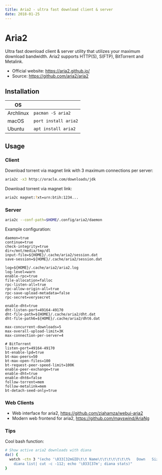 ```yaml
---
title: Aria2 - ultra fast download client & server
date: 2018-01-25
---
```

# Aria2

Ultra fast download client & server utility that utilizes your maximum download
bandwidth. Aria2 supports HTTP(S), S(FTP), BitTorrent and Metalink.

* Official website: https://aria2.github.io/
* Source: https://github.com/aria2/aria2

## Installation

| OS        |                       |
|-----------|-----------------------|
| Archlinux | `pacman -S aria2`     |
| macOS     | `port install aria2`  |
| Ubuntu    | `apt install aria2`   |

## Usage

### Client

Download torrent via magnet link with 3 maximum connections per server:
```bash
aria2c -x3 http://oracle.com/downloads/jdk
```

Download torrent via magnet link:
```bash
aria2c magnet:?xt=urn:btih:1234...
```

### Server

```bash
aria2c --conf-path=$HOME/.config/aria2/daemon
```

Example configuration:

```
daemon=true
continue=true
check-integrity=true
dir=/mnt/media/tmp/dl
input-file=${HOME}/.cache/aria2/session.dat
save-session=${HOME}/.cache/aria2/session.dat

log=${HOME}/.cache/aria2/aria2.log
log-level=warn
enable-rpc=true
file-allocation=falloc
rpc-listen-all=true
rpc-allow-origin-all=true
rpc-save-upload-metadata=false
rpc-secret=verysecret

enable-dht=true
dht-listen-port=49164-49170
dht-file-path=${HOME}/.cache/aria2/dht.dat
dht-file-path6=${HOME}/.cache/aria2/dht6.dat

max-concurrent-downloads=5
max-overall-upload-limit=3K
max-connection-per-server=4

# BitTorrent
listen-port=49164-49170
bt-enable-lpd=true
bt-max-peers=50
bt-max-open-files=100
bt-request-peer-speed-limit=100K
enable-peer-exchange=true
enable-dht=true
enable-dht6=false
follow-torrent=mem
follow-metalink=mem
bt-detach-seed-only=true
```

### Web Clients

* Web interface for aria2, https://github.com/ziahamza/webui-aria2
* Modern web frontend for aria2, https://github.com/mayswind/AriaNg

### Tips

Cool bash function:

```bash
# Show active aria2 downloads with diana
da() {
  watch -ctn 3 "(echo '\033[32mGID\t\t Name\t\t\t\t\t\t\t%   Down   Size Speed    Up   S/L Time\033[36m'; \
    diana list| cut -c -112; echo '\033[37m'; diana stats)"
}
```
